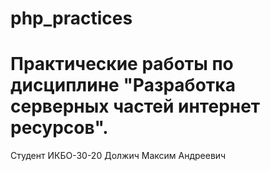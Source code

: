 # php_practices
# Практические работы по дисциплине "Разработка серверных частей интернет ресурсов".
Студент ИКБО-30-20 Должич Максим Андреевич
